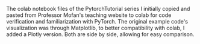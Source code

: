 The colab notebook files of the PytorchTutorial series I initially copied and pasted from Professor Mofan's teaching website to colab for code verification and familiarization with PyTorch. The original example code's visualization was through Matplotlib, to better compatibility with colab, I added a Plotly version. Both are side by side, allowing for easy comparison.
